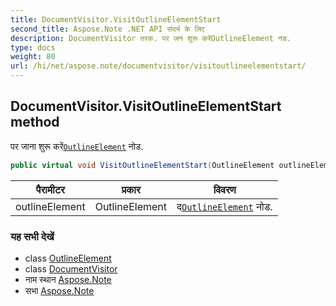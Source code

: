 ```yaml
---
title: DocumentVisitor.VisitOutlineElementStart
second_title: Aspose.Note .NET API संदर्भ के लिए
description: DocumentVisitor तरक. पर जन शुरू करेंOutlineElement नड.
type: docs
weight: 80
url: /hi/net/aspose.note/documentvisitor/visitoutlineelementstart/
---
```

## DocumentVisitor.VisitOutlineElementStart method

पर जाना शुरू करें[`OutlineElement`](../../outlineelement/) नोड.

```csharp
public virtual void VisitOutlineElementStart(OutlineElement outlineElement)
```

| पैरामीटर | प्रकार | विवरण |
| --- | --- | --- |
| outlineElement | OutlineElement | द[`OutlineElement`](../../outlineelement/) नोड. |

### यह सभी देखें

* class [OutlineElement](../../outlineelement/)
* class [DocumentVisitor](../)
* नाम स्थान [Aspose.Note](../../documentvisitor/)
* सभा [Aspose.Note](../../../)


